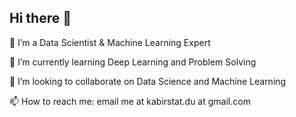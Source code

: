 ## Hi there 👋

🔭 I’m a Data Scientist & Machine Learning Expert

🌱 I’m currently learning Deep Learning and Problem Solving

👯 I’m looking to collaborate on Data Science and Machine Learning

📫 How to reach me: email me at kabirstat.du at gmail.com



